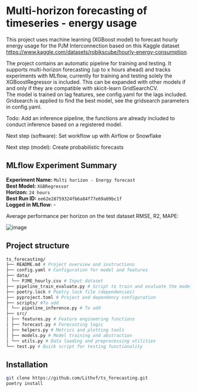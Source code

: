 # Multi-horizon forecasting of timeseries - energy usage

This project uses machine learning (XGBoost model) to forecast hourly energy usage for the PJM Interconnection based on this Kaggle dataset https://www.kaggle.com/datasets/robikscube/hourly-energy-consumption.  

The project contains an automatic pipeline for training and testing. It supports multi-horizon forecasting (up to x hours ahead) and tracks experiments with MLflow, currently for training and testing solely the XGBoostRegressor is included. This can be expanded with other models if and only if they are compatible with skicit-learn GridSearchCV.  
The model is trained on lag features, see config.yaml for the lags included. Gridsearch is applied to find the best model, see the gridsearch parameters in config.yaml.  

Todo: Add an inference pipeline, the functions are already included to conduct inference based on a registered model.  

Next step (software): Set workflow up with Airflow or Snowflake  

Next step (model): Create probabilistic forecasts

## MLflow Experiment Summary

**Experiment Name:** `Multi horizon - Energy forecast`  
**Best Model:** `XGBRegressor`  
**Horizon:** `24 hours`  
**Best Run ID:** `ee62e28759324fb6a84f77e69a09bc1f`  
**Logged in MLflow**: -  

Average performance per horizon on the test dataset RMSE, R2, MAPE:  


![image](https://github.com/user-attachments/assets/2d546dec-e53a-44c7-932d-f1e949e78ec3)

## Project structure
```bash
ts_forecasting/  
├── README.md # Project overview and instructions  
├── config.yaml # Configuration for model and features  
├── data/  
│ └── PJME_hourly.csv # Input dataset  
├── pipeline_train_evaluate.py # Script to train and evaluate the model  
├── poetry.lock # Poetry lock file (dependencies)  
├── pyproject.toml # Project and dependency configuration  
├── scripts/ #To add  
│ └── pipeline_inference.py # To add  
├── src/  
│ ├── features.py # Feature engineering functions  
│ ├── forecast.py # Forecasting logic  
│ ├── helpers.py # Metrics and plotting tools  
│ ├── models.py # Model training and abstraction  
│ └── utils.py # Data loading and preprocessing utilities  
└── test.py # Quick script for testing functionality
```

## Installation

```bash
git clone https://github.com/Lithvf/ts_forecasting.git
poetry install
